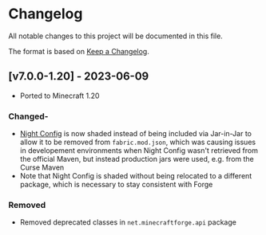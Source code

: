 # Changelog
All notable changes to this project will be documented in this file.

The format is based on [Keep a Changelog].

## [v7.0.0-1.20] - 2023-06-09
- Ported to Minecraft 1.20
### Changed-
- [Night Config](https://github.com/TheElectronWill/night-config) is now shaded instead of being included via Jar-in-Jar to allow it to be removed from `fabric.mod.json`, which was causing issues in developement environments when Night Config wasn't retrieved from the official Maven, but instead production jars were used, e.g. from the Curse Maven
- Note that Night Config is shaded without being relocated to a different package, which is necessary to stay consistent with Forge
### Removed
- Removed deprecated classes in `net.minecraftforge.api` package

[Keep a Changelog]: https://keepachangelog.com/en/1.0.0/
